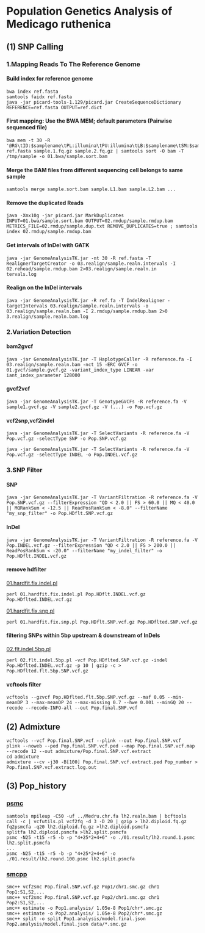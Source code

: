 # Population Genetics Analysis of Medicago ruthenica

## (1) SNP Calling

### 1.Mapping Reads To The Reference Genome

#### Build index for reference genome

```
bwa index ref.fasta
samtools faidx ref.fasta
java -jar picard-tools-1.129/picard.jar CreateSequenceDictionary REFERENCE=ref.fasta OUTPUT=ref.dict
```

#### First mapping: Use the BWA MEM; default parameters (Pairwise sequenced file)

```
bwa mem -t 30 -R '@RG\tID:$samplename\tPL:illumina\tPU:illumina\tLB:$samplename\tSM:$samplename' ref.fasta sample.1.fq.gz sample.2.fq.gz | samtools sort -O bam -T /tmp/sample -o 01.bwa/sample.sort.bam
```

#### Merge the BAM files from different sequencing cell belongs to same sample

```
samtools merge sample.sort.bam sample.L1.bam sample.L2.bam ...
```

#### Remove the duplicated Reads

```
java -Xmx10g -jar picard.jar MarkDuplicates INPUT=01.bwa/sample.sort.bam OUTPUT=02.rmdup/sample.rmdup.bam METRICS_FILE=02.rmdup/sample.dup.txt REMOVE_DUPLICATES=true ; samtools index 02.rmdup/sample.rmdup.bam
```

#### Get intervals of InDel with GATK

```
java -jar GenomeAnalysisTK.jar -nt 30 -R ref.fasta -T RealignerTargetCreator -o 03.realign/sample.realn.intervals -I 02.rehead/sample.rmdup.bam 2>03.realign/sample.realn.in
tervals.log
```

#### Realign on the InDel intervals

```
java -jar GenomeAnalysisTK.jar -R ref.fa -T IndelRealigner -targetIntervals 03.realign/sample.realn.intervals -o 03.realign/sample.realn.bam -I 2.rmdup/sample.rmdup.bam 2>0
3.realign/sample.realn.bam.log
```

### 2.Variation Detection

#### bam2gvcf

```
java -jar GenomeAnalysisTK.jar -T HaplotypeCaller -R reference.fa -I 03.realign/sample.realn.bam -nct 15 -ERC GVCF -o 01.gvcf/sample.gvcf.gz -variant_index_type LINEAR -var
iant_index_parameter 128000
```

#### gvcf2vcf
```
java -jar GenomeAnalysisTK.jar -T GenotypeGVCFs -R reference.fa -V sample1.gvcf.gz -V sample2.gvcf.gz -V (...) -o Pop.vcf.gz
```

#### vcf2snp,vcf2indel

````
java -jar GenomeAnalysisTK.jar -T SelectVariants -R reference.fa -V Pop.vcf.gz -selectType SNP -o Pop.SNP.vcf.gz

java -jar GenomeAnalysisTK.jar -T SelectVariants -R reference.fa -V Pop.vcf.gz -selectType INDEL -o Pop.INDEL.vcf.gz
````

### 3.SNP Filter

#### SNP

```
java -jar GenomeAnalysisTK.jar -T VariantFiltration -R reference.fa -V Pop.SNP.vcf.gz --filterExpression "QD < 2.0 || FS > 60.0 || MQ < 40.0 || MQRankSum < -12.5 || ReadPosRankSum < -8.0" --filterName "my_snp_filter" -o Pop.HDflt.SNP.vcf.gz
```

#### InDel

```
java -jar GenomeAnalysisTK.jar -T VariantFiltration -R reference.fa -V Pop.INDEL.vcf.gz --filterExpression "QD < 2.0 || FS > 200.0 || ReadPosRankSum < -20.0" --filterName "my_indel_filter" -o Pop.HDflt.INDEL.vcf.gz
```

#### remove hdfilter

[01.hardfit.fix.indel.pl](https://github.com/yinm2018/Medicago_ruthenica_genome/tree/main/04.population_genomics/01.hardfit.fix.indel.pl)
```
perl 01.hardfit.fix.indel.pl Pop.HDflt.INDEL.vcf.gz Pop.HDflted.INDEL.vcf.gz
```

[01.hardfit.fix.snp.pl](https://github.com/yinm2018/Medicago_ruthenica_genome/tree/main/04.population_genomics/01.hardfit.fix.snp.pl)

```
perl 01.hardfit.fix.snp.pl Pop.HDflt.SNP.vcf.gz Pop.HDflted.SNP.vcf.gz
```

#### filtering SNPs within 5bp upstream & downstream of InDels

[02.flt.indel.5bp.pl](https://github.com/yinm2018/Medicago_ruthenica_genome/tree/main/04.population_genomics/02.flt.indel.5bp.pl)

```
perl 02.flt.indel.5bp.pl -vcf Pop.HDflted.SNP.vcf.gz -indel Pop.HDflted.INDEL.vcf.gz -p 10 | gzip -c > Pop.HDflted.flt.5bp.SNP.vcf.gz
```

#### vcftools filter

```
vcftools --gzvcf Pop.HDflted.flt.5bp.SNP.vcf.gz --maf 0.05 --min-meanDP 3 --max-meanDP 24 --max-missing 0.7 --hwe 0.001 --minGQ 20 --recode --recode-INFO-all --out Pop.final.SNP.vcf
```


## (2) Admixture

```
vcftools --vcf Pop.final.SNP.vcf --plink --out Pop.final.SNP.vcf
plink --noweb --ped Pop.final.SNP.vcf.ped --map Pop.final.SNP.vcf.map --recode 12 --out admixture/Pop.final.SNP.vcf.extract
cd admixture
admixture --cv -j30 -B[100] Pop.final.SNP.vcf.extract.ped Pop_number > Pop.final.SNP.vcf.extract.log.out
```

## (3) Pop_history

### [psmc](https://github.com/lh3/psmc)

```
samtools mpileup -C50 -uf ../Medru.chr.fa lh2.realn.bam | bcftools call -c | vcfutils.pl vcf2fq -d 3 -D 20 | gzip > lh2.diploid.fq.gz
fq2psmcfa -q20 lh2.diploid.fq.gz >lh2.diploid.psmcfa
splitfa lh2.diploid.psmcfa >lh2.split.psmcfa
psmc -N25 -t15 -r5 -b -p "4+25*2+4+6" -o ./01.result/lh2.round.1.psmc lh2.split.psmcfa
...
psmc -N25 -t15 -r5 -b -p "4+25*2+4+6" -o ./01.result/lh2.round.100.psmc lh2.split.psmcfa
```

### [smcpp](https://github.com/popgenmethods/smcpp)

```
smc++ vcf2smc Pop.final.SNP.vcf.gz Pop1/chr1.smc.gz chr1 Pop1:S1,S2,...
smc++ vcf2smc Pop.final.SNP.vcf.gz Pop2/chr1.smc.gz chr1 Pop2:S1,S2,...
smc++ estimate -o Pop1.analysis/ 1.05e-8 Pop1/chr*.smc.gz
smc++ estimate -o Pop2.analysis/ 1.05e-8 Pop2/chr*.smc.gz
smc++ split -o split Pop1.analysis/model.final.json Pop2.analysis/model.final.json data/*.smc.gz
```
